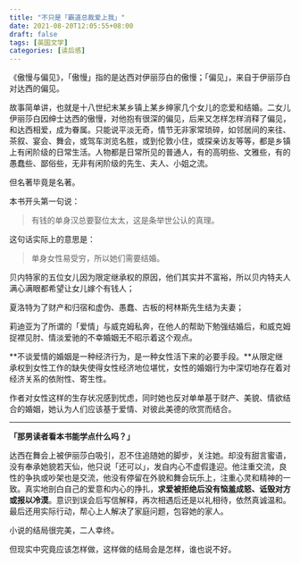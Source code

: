 ```yaml
---
title: "不只是「霸道总裁爱上我」"
date: 2021-08-20T12:05:55+08:00
draft: false
tags: [英国文学]
categories: [读后感]
---
```




《傲慢与偏见》，「傲慢」指的是达西对伊丽莎白的傲慢；「偏见」，来自于伊丽莎白对达西的偏见。



故事简单讲，也就是十八世纪末某乡镇上某乡绅家几个女儿的恋爱和结婚。二女儿伊丽莎白因绅士达西的傲慢，对他抱有很深的偏见，后来又怎样怎样消释了偏见，和达西相爱，成为眷属。只能说平淡无奇，情节无非家常琐碎，如邻居间的来往、茶叙、宴会、舞会，或驾车浏览名胜，或到伦敦小住，或探亲访友等等，都是乡镇上有闲阶级的日常生活。人物都是日常所见的普通人，有的高明些、文雅些，有的愚蠢些、鄙俗些，无非有闲阶级的先生、夫人、小姐之流。



但名著毕竟是名著。

本书开头第一句说：

> 有钱的单身汉总要娶位太太，这是条举世公认的真理。

这句话实际上的意思是：

> 单身女性易受穷，所以她们需要结婚。



贝内特家的五位女儿因为限定继承权的原因，他们其实并不富裕，所以贝内特夫人满心满眼都希望让女儿嫁个有钱人；

夏洛特为了财产和归宿和虚伪、愚蠢、古板的柯林斯先生结为夫妻；

莉迪亚为了所谓的「爱情」与威克姆私奔，在他人的帮助下勉强结婚后，和威克姆捉襟见肘、情淡爱驰的不幸婚姻无不昭示着这个观点。

**不谈爱情的婚姻是一种经济行为，是一种女性活下来的必要手段。**从限定继承权到女性工作的缺失使得女性经济地位堪忧，女性的婚姻行为中深切地存在着对经济关系的依附性、寄生性。

作者对女性这样的生存状况感到忧虑，同时她也反对单单基于财产、美貌、情欲结合的婚姻，她认为人们应该基于爱情、对彼此美德的欣赏而结合。



------

**「那男读者看本书能学点什么吗？」**

达西在舞会上被伊丽莎白吸引，忍不住追随她的脚步，关注她。却没有甜言蜜语，没有奉承她貌若天仙，他只说「还可以」，发自内心不虚假逢迎。他注重交流，良性的争执或吵架也是交流，他没有停留在外貌和舞会玩乐上，注重心灵和精神的一致。真实地剖白自己的爱意和内心的挣扎，**求爱被拒绝后没有恼羞成怒、诋毁对方或报以冷漠**。意识到误会后写信解释，再次相遇后还是以礼相待，依然真诚温和。最后还用实际行动，帮心上人解决了家庭问题，包容她的家人。



小说的结局很完美，二人幸终。

但现实中究竟应该怎样做，这样做的结局会是怎样，谁也说不好。
